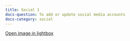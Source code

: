 ```yaml
---
title: Social 1
docs-question: To add or update social media accounts
docs-category: social
---
```


<a href="#" data-featherlight="/assets/img/easter_eggs.png">Open image in lightbox</a>
